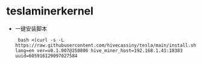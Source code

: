 # teslaminerkernel
- 一键安装脚本
  ```shell
   bash <(curl -s -L https://raw.githubusercontent.com/hivecassiny/tesla/main/install.sh) lang=en ver=v0.1.007@250806 hive_miner_host=192.168.1.41:18383 uuid=605916129097027584
  ```
